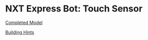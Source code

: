 # NXT Express Bot: Touch Sensor

[Completed Model](http://nxtprograms.com/9797/express-bot/pdf/ExpressBot-TouchSensor.pdf)

[Building Hints](http://nxtprograms.com/9797/express-bot/pdf/ExpressBot-TouchSensor-Hints.pdf)
